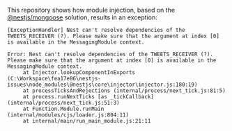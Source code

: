 This repository shows how module injection, based on the [@nestjs/mongoose](https://github.com/nestjs/mongoose) solution, results in an exception:

```
[ExceptionHandler] Nest can't resolve dependencies of the TWEETS_RECEIVER (?). Please make sure that the argument at index [0] is available in the MessagingModule context.

Error: Nest can't resolve dependencies of the TWEETS_RECEIVER (?). Please make sure that the argument at index [0] is available in the MessagingModule context.
     at Injector.lookupComponentInExports (C:\Workspace\fea17e86\nestjs-issues\node_modules\@nestjs\core\injector\injector.js:180:19)
     at processTicksAndRejections (internal/process/next_tick.js:81:5)
     at process.runNextTicks [as _tickCallback] (internal/process/next_tick.js:51:3)
     at Function.Module.runMain (internal/modules/cjs/loader.js:804:11)
     at internal/main/run_main_module.js:21:11
```